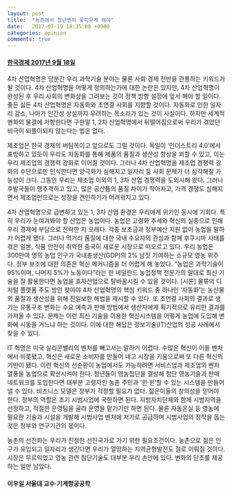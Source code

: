 ```yaml
---
layout: post
title:  "농촌에서 청년벤처 꽃피우게 해야"
date:   2017-07-19 18:35:00 +0900
categories: opinion
comments: true
---
```

#### [한국경제 2017년 9월 18일](http://news.hankyung.com/article/2017071945381)

4차 산업혁명은 당분간 우리 과학기술 분야는 물론 사회·경제 전반을 관통하는 키워드가 될 것이다. 4차 산업혁명을 어떻게 정의하는가에 대한 논란은 있지만, 4차 산업혁명이 완성된 후 우리 사회의 변화상을 그려보는 것이 정책 방향 설정에 앞서 해야 할 일이다. 좋든 싫든 4차 산업혁명은 자동화와 초연결 사회를 지향할 것이다. 자동화로 인한 일자리 감소, 나아가 인간성 상실까지 우려하는 목소리가 있는 것이 사실이다. 하지만 세계적 변화의 물결에 저항한다면 구한말 1, 2차 산업혁명에서 뒤떨어짐으로써 우리가 겪었던 비극이 되풀이되지 않는다는 법은 없다.

제조업은 한국 경제의 버팀목이고 앞으로도 그럴 것이다. 독일이 ‘인더스트리 4.0’에서 표방하고 있듯이 우리도 자동화를 통해 제품의 품질과 생산성 향상을 꾀할 수 있고, 이는 우리 제조업의 경쟁력 강화로 이어질 것이다. 그러나 4차 산업혁명을 제조업 경쟁력 강화의 수단으로만 인식한다면 양극화가 심해지고 일자리 등 사회 문제가 더 심각해질 가능성이 크다. 그동안 우리는 제조업 이외의 1, 3차 산업 경쟁력을 도외시해 왔다. 그러나 후발국들이 맹추격하고 있고, 많은 공산품의 품질 차이가 작아지고, 가격 경쟁도 심해지면서 제조업만으로는 성장을 견인하기가 어려워지고 있다.

4차 산업혁명으로 급변하고 있는 1, 3차 산업 환경은 우리에게 위기인 동시에 기회다. 특히 우리가 눈여겨봐야 할 산업은 농업이다. 농업은 고령화 추세와 혁신의 실종으로 인해 우리 경제에 부담으로 전락한 지 오래다. 각종 보조금과 정부예산 지원 없이 농업을 말하기 어렵게 됐다. 그러나 먹거리 품질에 대한 국내 수요자의 관심과 함께 후쿠시마 사태를 겪은 일본, 식품 안전이 취약한 중국이 새로운 시장으로 떠오르고 있다. 우리 농업은 300만여 명의 농업 인구가 국내총생산(GDP)의 2% 남짓 기여하는 소규모 영농 위주다. 정부 보조에 대한 의존은 혁신 메커니즘을 더 어렵게 해 놓았다. “농업은 과학기술이 95%이며, 나머지 5%가 노동이다”라는 한 네덜란드 농업정책 전문가의 말대로 최신 기술을 잘 활용한다면 농업을 효자산업으로 탈바꿈시킬 수 있을 것이다.
[시론] 물류의 디지털 플랫폼 주도 방안 찾아야
4차 산업혁명의 핵심 키워드 중 하나인 ‘자동화’는 농산물의 품질과 생산성을 위해 진일보한 해법을 제시할 수 있다. 또 초연결 사회의 결과로 생기는 유통구조 변화는 수요 예측과 판매 방법에서 생산자에게 획기적으로 유리한 결과를 가져올 수 있다. 문제는 이런 최신 기술을 이용한 혁신시스템을 어떻게 농업에 도입해 변화에 시동을 거느냐 하는 것이다. 이에 대한 해답은 정보기술(IT)산업의 성공 사례에서 찾을 수 있다.

IT 혁명은 미국 실리콘밸리의 벤처를 빼고서는 말하기 어렵다. 수많은 혁신이 이들 벤처에서 비롯됐고, 혁신은 새로운 소비자를 만들어 내고 시장을 키움으로써 또 다른 혁신의 기반이 됐다. 이런 혁신의 선순환이 농업에서도 가능하려면 서비스업과 제조업의 벤처 열풍을 농업으로 확산시켜야 한다. 청년들이 영농집단을 결성해 첨단 영농기술과 판매 네트워크를 도입한다면 대부분 고령자인 농촌 주민과 ‘윈·윈’할 수 있는 시스템을 만들어 낼 수 있다. 비즈니스 모델은 정부가 걱정할 필요가 없다. 젊은이들의 창의성을 믿어야 한다. 정부의 역할은 초기 시범사업에 국한하면 된다. 지방자치단체와 함께 시범지역을 선정하고, 적절한 운영팀을 골라 운영을 맡기기만 하면 된다. 물론 자동온실 등 영농에 필요한 기술과 시설을 개발해 시범사업 벤처에 저가로 공급하며 시범사업의 정착을 돕는 것은 정부와 연구기관의 몫이다.

농촌의 선진화는 우리가 진정한 선진국가로 가기 위한 필요조건이다. 농촌으로 젊은 인구가 유입되고 일자리가 생긴다면 우리가 열망하는 지역균형발전도 절로 이뤄질 것이다. 시장은 무르익었고 영농 관련 첨단기술도 대부분 우리 손안에 있다. 변화의 단초를 제공하는 일만 남았다.

#### 이우일 서울대 교수·기계항공공학
